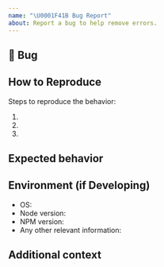 ```yaml
---
name: "\U0001F41B Bug Report"
about: Report a bug to help remove errors.
---
```


## 🐛 Bug

<!-- A clear and concise description of what the bug is. -->

## How to Reproduce

Steps to reproduce the behavior:

1.
2.
3.

<!-- If you have a code sample, error messages, stack traces, screenshots, please provide it here as well. -->

## Expected behavior

<!-- A clear and concise description of what you expected to happen. -->

## Environment (if Developing)

* OS:
* Node version:
* NPM version:
* Any other relevant information:

## Additional context

<!-- Add any other context about the problem here. -->
